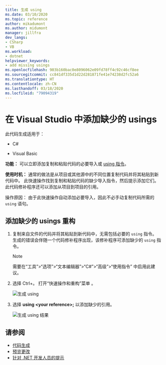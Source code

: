 ```yaml
---
title: 生成 using
ms.date: 03/10/2020
ms.topic: reference
author: mikadumont
ms.author: midumont
manager: jillfra
dev_langs:
- CSharp
- VB
ms.workload:
- dotnet
helpviewer_keywords:
- add missing usings
ms.openlocfilehash: 903b160bac0e8096062e09fd78ff4c92c46cf8ee
ms.sourcegitcommit: cc841df335d1d22d281871fe41e74238d2fc52a6
ms.translationtype: HT
ms.contentlocale: zh-CN
ms.lasthandoff: 03/18/2020
ms.locfileid: "79094319"
---
```

# <a name="add-missing-usings-in-visual-studio"></a>在 Visual Studio 中添加缺少的 usings

此代码生成适用于：

- C#

- Visual Basic

**功能：** 可以立即添加复制和粘贴代码的必要导入或 [using 指令](/dotnet/csharp/language-reference/keywords/using-directive)。

**使用时机：** 通常的做法是从项目或其他源中的不同位置复制代码并将其粘贴到新代码中。 此快速操作找到复制和粘贴代码的缺少导入指令，然后提示添加它们。 此代码修补程序还可以添加从项目到项目的引用。

操作原因：  由于此快速操作自动添加必要导入，因此不必手动复制代码所需的 `using` 语句。

## <a name="add-missing-usings-refactoring"></a>添加缺少的 usings 重构

1. 复制来自文件的代码并将其粘贴到新代码中，无需包括必要的 `using` 指令。 生成的错误会伴随一个代码修补程序出现，该修补程序可添加缺少的 `using` 指令。

    > [!NOTE]
    > 需要在“工具”>“选项”>“文本编辑器”>“C#”>“高级”>“使用指令”  中启用此建议。

2. 选择 Ctrl+。 打开“快速操作和重构”菜单  。

    ![生成 using](media/generate-using-codefix.png)

3. 选择 **using \<your reference\>;** 以添加缺少的引用。

    ![生成 using 结果](media/generate-using-result.png)

## <a name="see-also"></a>请参阅

- [代码生成](../code-generation-in-visual-studio.md)
- [预览更改](../../ide/preview-changes.md)
- [针对 .NET 开发人员的提示](../csharp-developer-productivity.md)
